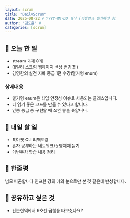 ```yaml
---
layout: scrum
title: "DailyScrum"
date: 2025-08-22 # YYYY-MM-DD 형식 (파일명과 일치해야 함)
author: "김도윤" # 
categories: [scrum]
---
```


## 📝 오늘 한 일

- stream 과제 8개
- 데일리 스크럼 웹페이지 색상 변경(!!!)
- 김영한의 실전 자바 중급 1편 수강(열거형 enum)

### 상세내용
- 열거형 enum은 타입 안정성 이슈로 사용되는 클래스입니다.
- 더 읽기 좋은 코드를 만들 수 있다고 합니다.
- 인증 등급 등 구현할 때 쓰면 좋을 듯합니다.

## 🎯 내일 할 일
- 북마켓 CLI 리팩토링
- 혼자 공부하는 네트워크/운영체제 듣기
- 이번주차 학습 내용 정리

## 💭 한줄평

넘모 피곤합니다
인프런 강의 거의 눈으로만 본 것 같은데 반성합니다. 

## 🔗 공유하고 싶은 것
- 신논현역에서 9호선 급행을 타보셨나요?


